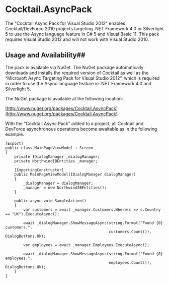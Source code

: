 Cocktail.AsyncPack
==================

The "Cocktail Async Pack for Visual Studio 2012" enables Cocktail/DevForce 2010 projects targeting .NET Framework 4.0 or Silverlight 5 to use the Async language feature in C# 5 and Visual Basic 11. This pack requires Visual Studio 2012 and will not work with Visual Studio 2010.

## Usage and Availability##

The pack is available via NuGet. The NuGet package automatically downloads and installs the required version of Cocktail as well as the “Microsoft Async Targeting Pack for Visual Studio 2012”, which is required in order to use the Async language feature in .NET Framework 4.0 and Silverlight 5.

The NuGet package is available at the following location:
 
[http://www.nuget.org/packages/Cocktail.AsyncPack](http://www.nuget.org/packages/Cocktail.AsyncPack)
 
With the “Cocktail Async Pack” added to a project, all Cocktail and DevForce asynchronous operations become awaitable as in the following example.

    [Export]
    public class MainPageViewModel : Screen
    {
        private IDialogManager _dialogManager;
        private NorthwindIBEntities _manager;
 
        [ImportingConstructor]
        public MainPageViewModel(IDialogManager dialogManager)
        {
            _dialogManager = dialogManager;
            _manager = new NorthwindIBEntities();
        }
 
        public async void SampleAction()
        {
            var customers = await _manager.Customers.Where(c => c.Country == "UK").ExecuteAsync();
 
            await _dialogManager.ShowMessageAsync(string.Format("Found {0} customers.", 
                                                  customers.Count()), DialogButtons.Ok);
 
            var employees = await _manager.Employees.ExecuteAsync();
 
            await _dialogManager.ShowMessageAsync(string.Format("Found {0} employees.", 
                                                  employees.Count()), DialogButtons.Ok);
        }
    }